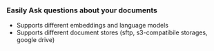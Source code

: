 ### Easily Ask questions about your documents
- Supports different embeddings and language models
- Supports different document stores (sftp, s3-compatibile storages, google drive)

